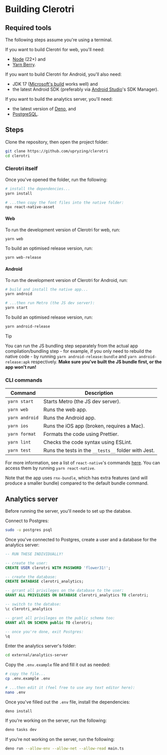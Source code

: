 # Building Clerotri

## Required tools

The following steps assume you're using a terminal.

If you want to build Clerotri for web, you'll need:

- [Node](https://nodejs.org/en/) (22+) and
- [Yarn Berry](https://yarnpkg.com/getting-started/install).

If you want to build Clerotri for Android, you'll also need:

- JDK 17 ([Microsoft's build](https://learn.microsoft.com/en-gb/java/openjdk/download) works well) and
- the latest Android SDK (preferably via [Android Studio](https://developer.android.com/studio)'s SDK Manager).

If you want to build the analytics server, you'll need:

- the latest version of [Deno](https://deno.com), and
- [PostgreSQL](https://postgresql.org).

## Steps

Clone the repository, then open the project folder:

```sh
git clone https://github.com/upryzing/clerotri
cd clerotri
```

### Clerotri itself

Once you've opened the folder, run the following:

```sh
# install the dependencies...
yarn install

# ...then copy the font files into the native folder:
npx react-native-asset
```

#### Web

To run the development version of Clerotri for web, run:

```sh
yarn web
```

To build an optimised release version, run:

```sh
yarn web-release
```

#### Android

To run the development version of Clerotri for Android, run:

```sh
# build and install the native app...
yarn android

# ...then run Metro (the JS dev server):
yarn start
```

To build an optimised release version, run:

```sh
yarn android-release
```

> [!TIP]
> You can run the JS bundling step separately from the actual app compilation/bundling step - for example, if you only need to rebuild the native code - by running `yarn android-release:bundle` and `yarn android-release:apk` respectively. **Make sure you've built the JS bundle first, or the app won't run!**

### CLI commands

| Command        | Description                                         |
| -------------- | --------------------------------------------------- |
| `yarn start`   | Starts Metro (the JS dev server).                   |
| `yarn web`     | Runs the web app.                                   |
| `yarn android` | Runs the Android app.                               |
| `yarn ios`     | Runs the iOS app (broken, requires a Mac).          |
| `yarn format`  | Formats the code using Prettier.                    |
| `yarn lint`    | Checks the code syntax using ESLint.                |
| `yarn test`    | Runs the tests in the `__tests__` folder with Jest. |

For more information, see a list of `react-native`'s commands [here](https://github.com/react-native-community/cli/blob/master/docs/commands.md). You can access them by running `yarn react-native`.

Note that the app uses `rnx-bundle`, which has extra features (and will produce a smaller bundle) compared to the default bundle command.

## Analytics server

Before running the server, you'll neede to set up the databse.

Connect to Postgres:

```sh
sudo -u postgres psql
```

Once you've connected to Postgres, create a user and a database for the analytics server:

```sql
-- RUN THESE INDIVIDUALLY!

-- create the user:
CREATE USER clerotri WITH PASSWORD 'flower31!';

-- create the database:
CREATE DATABASE clerotri_analytics;

-- grrant all privileges on the database to the user:
GRANT ALL PRIVILEGES ON DATABASE clerotri_analytics TO clerotri;

-- switch to the databse:
\c clerotri_analytics

-- grant all privileges on the public schema too:
GRANT all ON SCHEMA public TO clerotri;

-- once you're done, exit Postgres:
\q
```

Enter the analytics server's folder:

```sh
cd external/analytics-server
```

Copy the `.env.example` file and fill it out as needed:

```sh
# copy the file...
cp .env.example .env

# ...then edit it (feel free to use any text editor here):
nano .env
```

Once you've filled out the `.env` file, install the dependencies:

```
deno install
```

If you're working on the server, run the following:

```sh
deno tasks dev
```

If you're not working on the server, run the following:

```sh
deno run --allow-env --allow-net --allow-read main.ts

```
